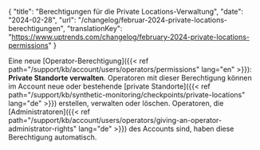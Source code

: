 {
  "title": "Berechtigungen für die Private Locations-Verwaltung",
  "date": "2024-02-28",
  "url": "/changelog/februar-2024-private-locations-berechtigungen",
  "translationKey": "https://www.uptrends.com/changelog/february-2024-private-locations-permissions"
}

Eine neue [Operator-Berechtigung]({{< ref path="/support/kb/account/users/operators/permissions" lang="en" >}}): **Private Standorte verwalten**. Operatoren mit dieser Berechtigung können im Account neue oder bestehende [private Standorte]({{< ref path="/support/kb/synthetic-monitoring/checkpoints/private-locations" lang="de" >}}) erstellen, verwalten oder löschen. Operatoren, die [Administratoren]({{< ref path="/support/kb/account/users/operators/giving-an-operator-administrator-rights" lang="de" >}}) des Accounts sind, haben diese Berechtigung automatisch.